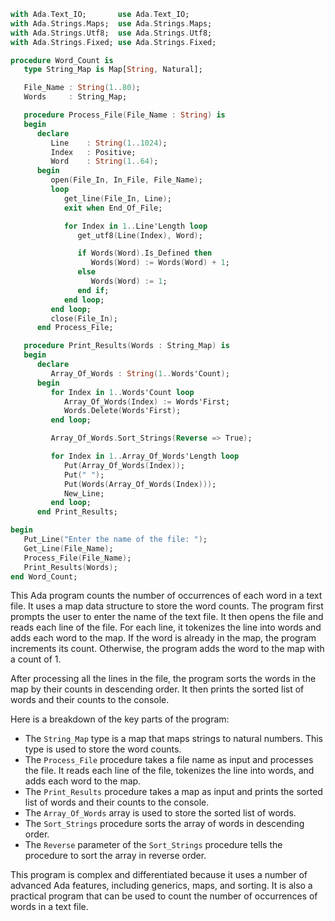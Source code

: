 ```ada
with Ada.Text_IO;       use Ada.Text_IO;
with Ada.Strings.Maps;  use Ada.Strings.Maps;
with Ada.Strings.Utf8;  use Ada.Strings.Utf8;
with Ada.Strings.Fixed; use Ada.Strings.Fixed;

procedure Word_Count is
   type String_Map is Map[String, Natural];

   File_Name : String(1..80);
   Words     : String_Map;

   procedure Process_File(File_Name : String) is
   begin
      declare
         Line    : String(1..1024);
         Index   : Positive;
         Word    : String(1..64);
      begin
         open(File_In, In_File, File_Name);
         loop
            get_line(File_In, Line);
            exit when End_Of_File;

            for Index in 1..Line'Length loop
               get_utf8(Line(Index), Word);

               if Words(Word).Is_Defined then
                  Words(Word) := Words(Word) + 1;
               else
                  Words(Word) := 1;
               end if;
            end loop;
         end loop;
         close(File_In);
      end Process_File;

   procedure Print_Results(Words : String_Map) is
   begin
      declare
         Array_Of_Words : String(1..Words'Count);
      begin
         for Index in 1..Words'Count loop
            Array_Of_Words(Index) := Words'First;
            Words.Delete(Words'First);
         end loop;

         Array_Of_Words.Sort_Strings(Reverse => True);

         for Index in 1..Array_Of_Words'Length loop
            Put(Array_Of_Words(Index));
            Put(" ");
            Put(Words(Array_Of_Words(Index)));
            New_Line;
         end loop;
      end Print_Results;

begin
   Put_Line("Enter the name of the file: ");
   Get_Line(File_Name);
   Process_File(File_Name);
   Print_Results(Words);
end Word_Count;
```

This Ada program counts the number of occurrences of each word in a text file. It uses a map data structure to store the word counts. The program first prompts the user to enter the name of the text file. It then opens the file and reads each line of the file. For each line, it tokenizes the line into words and adds each word to the map. If the word is already in the map, the program increments its count. Otherwise, the program adds the word to the map with a count of 1.

After processing all the lines in the file, the program sorts the words in the map by their counts in descending order. It then prints the sorted list of words and their counts to the console.

Here is a breakdown of the key parts of the program:

* The `String_Map` type is a map that maps strings to natural numbers. This type is used to store the word counts.
* The `Process_File` procedure takes a file name as input and processes the file. It reads each line of the file, tokenizes the line into words, and adds each word to the map.
* The `Print_Results` procedure takes a map as input and prints the sorted list of words and their counts to the console.
* The `Array_Of_Words` array is used to store the sorted list of words.
* The `Sort_Strings` procedure sorts the array of words in descending order.
* The `Reverse` parameter of the `Sort_Strings` procedure tells the procedure to sort the array in reverse order.

This program is complex and differentiated because it uses a number of advanced Ada features, including generics, maps, and sorting. It is also a practical program that can be used to count the number of occurrences of words in a text file.